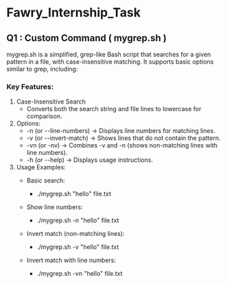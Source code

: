 # Fawry_Internship_Task
## Q1 : Custom Command ( mygrep.sh )
mygrep.sh is a simplified, grep-like Bash script that searches for a given pattern in a file, with case-insensitive matching. It supports basic options similar to grep, including:
### Key Features:
1. Case-Insensitive Search
   - Converts both the search string and file lines to lowercase for comparison.
2. Options:
   - -n (or --line-numbers) → Displays line numbers for matching lines.
   - -v (or --invert-match) → Shows lines that do not contain the pattern.
   - -vn (or -nv) → Combines -v and -n (shows non-matching lines with line numbers).
   - -h (or --help) → Displays usage instructions.
3. Usage Examples:
   - Basic search:
        - ./mygrep.sh "hello" file.txt
     
   - Show line numbers:
        - ./mygrep.sh -n "hello" file.txt
  
   - Invert match (non-matching lines):
        - ./mygrep.sh -v "hello" file.txt
  
   - Invert match with line numbers:
        - ./mygrep.sh -vn "hello" file.txt

